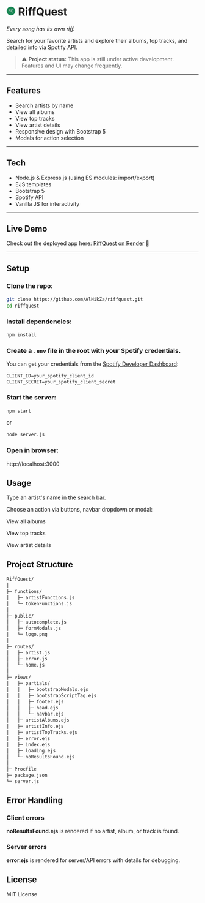 # <img src="https://raw.githubusercontent.com/AlNikZa/riffquest/main/public/logo.png" alt="RiffQuest logo" height="24" display="inline"> RiffQuest

_Every song has its own riff._

Search for your favorite artists and explore their albums, top tracks, and detailed info via Spotify API.

> ⚠️ **Project status:** This app is still under active development.  
> Features and UI may change frequently.

---

## Features

- Search artists by name
- View all albums
- View top tracks
- View artist details
- Responsive design with Bootstrap 5
- Modals for action selection

---

## Tech

- Node.js & Express.js (using ES modules: import/export)
- EJS templates
- Bootstrap 5
- Spotify API
- Vanilla JS for interactivity

---

## Live Demo

Check out the deployed app here: [RiffQuest on Render](https://riffquest.onrender.com) 🔗

---

## Setup

### Clone the repo:

```bash
git clone https://github.com/AlNikZa/riffquest.git
cd riffquest
```

### Install dependencies:

```bash
npm install
```

### Create a `.env` file in the root with your Spotify credentials.

You can get your credentials from the [Spotify Developer Dashboard](https://developer.spotify.com/dashboard/):

```env
CLIENT_ID=your_spotify_client_id
CLIENT_SECRET=your_spotify_client_secret
```

### Start the server:

```bash
npm start
```

or

```bash
node server.js
```

### Open in browser:

http://localhost:3000

## Usage

Type an artist's name in the search bar.

Choose an action via buttons, navbar dropdown or modal:

View all albums

View top tracks

View artist details

## Project Structure

```
RiffQuest/
│
├─ functions/
│   ├─ artistFunctions.js
│   └─ tokenFunctions.js
│
├─ public/
│   ├─ autocomplete.js
│   ├─ formModals.js
│   └─ logo.png
│
├─ routes/
│   ├─ artist.js
│   ├─ error.js
│   └─ home.js
│
├─ views/
│   ├─ partials/
│   │   ├─ bootstrapModals.ejs
│   │   ├─ bootstrapScriptTag.ejs
│   │   ├─ footer.ejs
│   │   ├─ head.ejs
│   │   └─ navbar.ejs
│   ├─ artistAlbums.ejs
│   ├─ artistInfo.ejs
│   ├─ artistTopTracks.ejs
│   ├─ error.ejs
│   ├─ index.ejs
│   ├─ loading.ejs
│   └─ noResultsFound.ejs
│
├─ Procfile
├─ package.json
└─ server.js
```

## Error Handling

### Client errors

**noResultsFound.ejs** is rendered if no artist, album, or track is found.

### Server errors

**error.ejs** is rendered for server/API errors with details for debugging.

## License

MIT License
